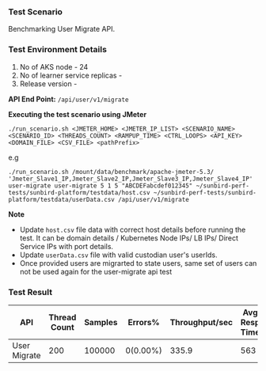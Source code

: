 ### Test Scenario

Benchmarking User Migrate API.


### Test Environment Details
1. No of AKS node - 24
2. No of learner service replicas - 
3. Release version - 


**API End Point:** 
`/api/user/v1/migrate`



**Executing the test scenario using JMeter**
 
 ```./run_scenario.sh <JMETER_HOME> <JMETER_IP_LIST> <SCENARIO_NAME> <SCENARIO_ID> <THREADS_COUNT> <RAMPUP_TIME> <CTRL_LOOPS> <API_KEY> <DOMAIN_FILE> <CSV_FILE> <pathPrefix>```

e.g

```./run_scenario.sh /mount/data/benchmark/apache-jmeter-5.3/ 'Jmeter_Slave1_IP,Jmeter_Slave2_IP,Jmeter_Slave3_IP,Jmeter_Slave4_IP' user-migrate user-migrate 5 1 5 "ABCDEFabcdef012345" ~/sunbird-perf-tests/sunbird-platform/testdata/host.csv ~/sunbird-perf-tests/sunbird-platform/testdata/userData.csv /api/user/v1/migrate```

**Note**
- Update `host.csv` file data with correct host details before running the test. It can be domain details / Kubernetes Node IPs/ LB IPs/ Direct Service IPs with port details.
- Update `userData.csv` file with valid custodian user's userIds.
- Once provided users are migrarted to state users, same set of users can not be used again for the user-migrate api test


### Test Result

|API          |Thread Count|Samples |Errors%  |Throughput/sec|Avg Resp Time |95th pct |99th pct|
|-------------|------------|--------|---------| -------------|--------------|---------|--------|
|User Migrate |200         |100000  |0(0.00%) | 335.9        | 563          |  1866   |2638.93 |
